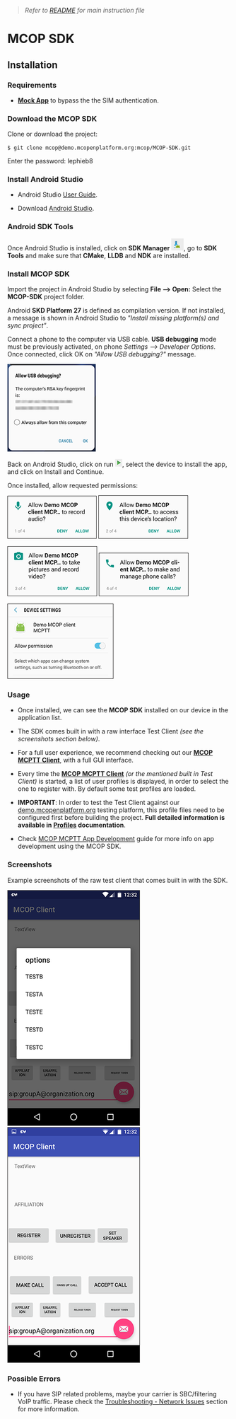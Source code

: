 > *Refer to* [*README*](../README.md) *for main instruction file*

# MCOP SDK

## Installation

### Requirements

* [**Mock App**](Mock.md) to bypass the the SIM authentication.

### Download the MCOP SDK

Clone or download the project:

	$ git clone mcop@demo.mcopenplatform.org:mcop/MCOP-SDK.git

Enter the password: Iephieb8

### Install Android Studio

* Android Studio [User Guide](https://developer.android.com/studio/install).

* Download [Android Studio](https://developer.android.com/studio/).

### Android SDK Tools

Once Android Studio is installed, click on **SDK Manager** ![SDK Manager](../images/images_SDK_Manager.png), go to **SDK Tools** and make sure that **CMake**, **LLDB** and **NDK** are installed.

### Install MCOP SDK

Import the project in Android Studio by selecting **File --> Open:** Select the **MCOP-SDK** project folder.

Android **SKD Platform 27** is defined as compilation version. If not installed, a message is shown in Android Studio to *"Install missing platform(s) and sync project"*.

Connect a phone to the computer via USB cable. **USB debugging** mode must be previously activated, on phone *Settings --> Developer Options*. Once connected, click OK on *"Allow USB debugging?"* message.

![Allow USB Debugging](../images/images_allowUSBdebugging.png)

Back on Android Studio, click on run ![Run](../images/images_run.png), select the device to install the app, and click on Install and Continue.

Once installed, allow requested permissions:

![Audio](../images/images_allow1RecordAudio.png) ![Location](../images/images_allow2AccessLocation.png)

![Pictures and Video](../images/images_allow3PicturesVideo.png) ![Phone Calls](../images/images_allow4PhoneCalls.png)

![Device Settings](../images/images_allow5SystemSettings.png)

### Usage

* Once installed, we can see the **MCOP SDK** installed on our device in the application list.

* The SDK comes built in with a raw interface Test Client *(see the screenshots section below)*.

* For a full user experience, we recommend checking out our [**MCOP MCPTT Client**](https://demo.mcopenplatform.org/gitlist/mcop/MCOP-MCPTT-Client.git/blob/master/docs/MCOP_MCPTT_Client_Installation.md), with a full GUI interface.

* Every time the [**MCOP MCPTT Client**](https://demo.mcopenplatform.org/gitlist/mcop/MCOP-MCPTT-Client.git/blob/master/README.md) *(or the mentioned built in Test Client)* is started, a list of user profiles is displayed, in order to select the one to register with. By default some test profiles are loaded.

* **IMPORTANT**: In order to test the Test Client against our [demo.mcopenplatform.org](https://demo.mcopenplatform.org) testing platform, this profile files need to be configured first before building the project. **Full detailed information is available in [Profiles](Profiles.md) documentation**.

* Check [MCOP MCPTT App Development](MCOP_App_developing_steps.md) guide for more info on app development using the MCOP SDK.

### Screenshots

Example screenshots of the raw test client that comes built in with the SDK.

![Profiles Demo Client](../images/images_DemoClient_Profiles.png) ![Demo Client](../images/images_DemoClient.png)

### Possible Errors

* If you have SIP related problems, maybe your carrier is SBC/filtering VoIP traffic. Please check the [Troubleshooting - Network Issues](Troubleshooting.md) section for more information.

